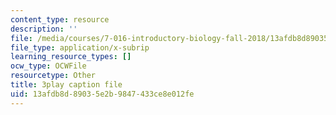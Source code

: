 ```yaml
---
content_type: resource
description: ''
file: /media/courses/7-016-introductory-biology-fall-2018/13afdb8d89035e2b9847433ce8e012fe_fWt9yHslDo.vtt
file_type: application/x-subrip
learning_resource_types: []
ocw_type: OCWFile
resourcetype: Other
title: 3play caption file
uid: 13afdb8d-8903-5e2b-9847-433ce8e012fe
---
```

